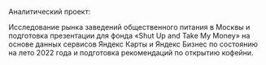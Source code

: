Аналитический проект:

Исследование рынка заведений общественного питания в Москвы и подготовка презентации для фонда «Shut Up and Take My Money» на основе данных сервисов Яндекс Карты и Яндекс Бизнес по состоянию на лето 2022 года и подготовка рекомендаций по открытию кофейни.
